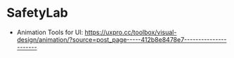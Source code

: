 # SafetyLab

- Animation Tools for UI: https://uxpro.cc/toolbox/visual-design/animation/?source=post_page-----412b8e8478e7----------------------